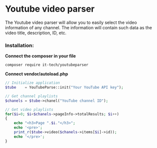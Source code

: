 # Youtube video parser
The Youtube video parser will allow you to easily select the video information of any channel. The information will contain such data as the video title, description, ID, etc.

### Installation:

**Connect the composer in your file**

`composer require it-tech/youtubeparser`

**Connect vendor/autoload.php**

```php 
// Initialize application
$tube    = YouTubeParse::init("Your YouTube API key");

// Get channel playlists
$chanels = $tube->chanel("YouTube channel ID");

// Get video playlists
for($i=0; $i<$chanels->pageInfo->totalResults; $i++)
{
    echo "<h3>Page ".$i."</h3>";
    echo '<pre>';
    print_r($tube->video($chanels->items[$i]->id));
    echo '</pre>';
}
```